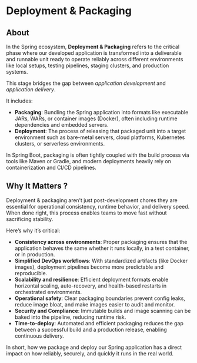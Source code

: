 # Deployment & Packaging

## **About**

In the Spring ecosystem, **Deployment & Packaging** refers to the critical phase where our developed application is transformed into a deliverable and runnable unit ready to operate reliably across different environments like local setups, testing pipelines, staging clusters, and production systems.

This stage bridges the gap between _application development_ and _application delivery_.

It includes:

* **Packaging**: Bundling the Spring application into formats like executable JARs, WARs, or container images (Docker), often including runtime dependencies and embedded servers.
* **Deployment**: The process of releasing that packaged unit into a target environment such as bare-metal servers, cloud platforms, Kubernetes clusters, or serverless environments.

In Spring Boot, packaging is often tightly coupled with the build process via tools like Maven or Gradle, and modern deployments heavily rely on containerization and CI/CD pipelines.

## **Why It Matters ?**

Deployment & packaging aren’t just post-development chores they are essential for operational consistency, runtime behavior, and delivery speed. When done right, this process enables teams to move fast without sacrificing stability.

Here’s why it’s critical:

* **Consistency across environments**: Proper packaging ensures that the application behaves the same whether it runs locally, in a test container, or in production.
* **Simplified DevOps workflows**: With standardized artifacts (like Docker images), deployment pipelines become more predictable and reproducible.
* **Scalability and resilience**: Efficient deployment formats enable horizontal scaling, auto-recovery, and health-based restarts in orchestrated environments.
* **Operational safety**: Clear packaging boundaries prevent config leaks, reduce image bloat, and make images easier to audit and monitor.
* **Security and Compliance**: Immutable builds and image scanning can be baked into the pipeline, reducing runtime risk.
* **Time-to-deploy**: Automated and efficient packaging reduces the gap between a successful build and a production release, enabling continuous delivery.

In short, how we package and deploy our Spring application has a direct impact on how reliably, securely, and quickly it runs in the real world.
